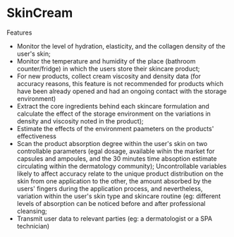 # SkinCream

Features

- Monitor the level of hydration, elasticity, and the collagen density of the user's skin;
- Monitor the temperature and humidity of the place (bathroom counter/fridge) in which the users store
their skincare product;
- For new products, collect cream viscosity and density data (for accuracy reasons, this feature is not
recommended for products which have been already opened and had an ongoing contact
 with the storage environment)
- Extract the core ingredients behind each skincare formulation and calculate the effect of the storage
environment on the variations in density and viscosity noted in the product);
- Estimate the effects of the environment paameters on the products' effectiveness
- Scan the product absorption degree within the user's skin on two controllable parameters (egal dosage,
available wihin the market for capsules and ampoules, and the 30 minutes time absoption estimate
circulating within the dermatology community); Uncontrollable variables likely to affect accuracy relate
to the unique product distribution on the skin from one application to the other, the amount absorbed
by the users' fingers during the application process, and nevertheless, variation within the user's skin type
and skincare routine (eg: different levels of absorption can be noticed before and after professional
cleansing;
- Transmit user data to relevant parties (eg: a dermatologist or a SPA technician)

